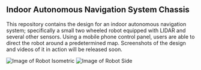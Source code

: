 ## Indoor Autonomous Navigation System Chassis

This repository contains the design for an indoor autonomous navigation system; specifically a small two wheeled robot equipped with LIDAR and several other sensors. Using a mobile phone control panel, users are able to direct the robot around a predetermined map. Screenshots of the design and videos of it in action will be released soon.

![Image of Robot Isometric](../indoor-autonmous-system-cad/RobotImages/RobotIsometric.png)
![Image of Robot Side](../indoor-autonmous-system-cad/RobotImages/RobotSide.png)
